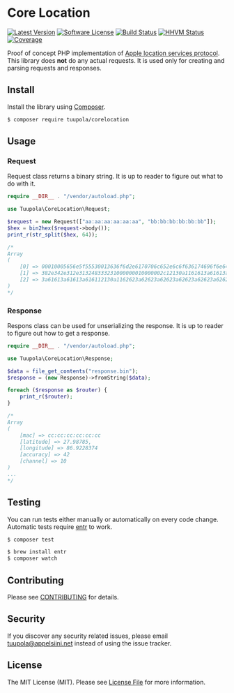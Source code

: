 #  Core Location

[![Latest Version](https://img.shields.io/packagist/v/tuupola/corelocation.svg?style=flat-square)](https://packagist.org/packages/tuupola/corelocation)
[![Software License](https://img.shields.io/badge/license-MIT-brightgreen.svg?style=flat-square)](LICENSE.md)
[![Build Status](https://img.shields.io/travis/tuupola/corelocation/master.svg?style=flat-square)](https://travis-ci.org/tuupola/corelocation)
[![HHVM Status](https://img.shields.io/hhvm/tuupola/corelocation.svg?style=flat-square)](http://hhvm.h4cc.de/package/tuupola/corelocation)
[![Coverage](http://img.shields.io/codecov/c/github/tuupola/corelocation.svg?style=flat-square)](https://codecov.io/github/tuupola/whereami)

Proof of concept PHP implementation of [Apple location services protocol](https://appelsiini.net/2017/reverse-engineering-location-services/). This library does **not** do any actual requests. It is used only for creating and parsing requests and responses.


## Install

Install the library using [Composer](https://getcomposer.org/).

``` bash
$ composer require tuupola/corelocation
```
## Usage
### Request

Request class returns a binary string. It is up to reader to figure out what to do with it.

```php
require __DIR__ . "/vendor/autoload.php";

use Tuupola\CoreLocation\Request;

$request = new Request(["aa:aa:aa:aa:aa:aa", "bb:bb:bb:bb:bb:bb"]);
$hex = bin2hex($request->body());
print_r(str_split($hex, 64));

/*
Array
(
    [0] => 00010005656e5f55530013636f6d2e6170706c652e6c6f636174696f6e64000c
    [1] => 382e342e312e313248333231000000010000002c12130a1161613a61613a6161
    [2] => 3a61613a61613a616112130a1162623a62623a62623a62623a62623a62622064
)
*/
```
### Response

Respons class can be used for unserializing the response. It is up to reader to figure out how to get a response.

```php
require __DIR__ . "/vendor/autoload.php";

use Tuupola\CoreLocation\Response;

$data = file_get_contents("response.bin");
$response = (new Response)->fromString($data);

foreach ($response as $router) {
    print_r($router);
}

/*
Array
(
    [mac] => cc:cc:cc:cc:cc:cc
    [latitude] => 27.98785,
    [longitude] => 86.9228374
    [accuracy] => 42
    [channel] => 10
)
...
*/
```


## Testing

You can run tests either manually or automatically on every code change. Automatic tests require [entr](http://entrproject.org/) to work.

``` bash
$ composer test
```
``` bash
$ brew install entr
$ composer watch
```

## Contributing

Please see [CONTRIBUTING](CONTRIBUTING.md) for details.

## Security

If you discover any security related issues, please email tuupola@appelsiini.net instead of using the issue tracker.

## License

The MIT License (MIT). Please see [License File](LICENSE.md) for more information.